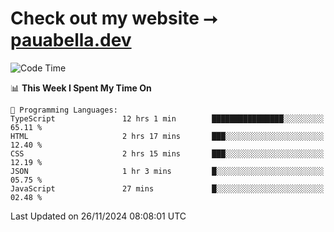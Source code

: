 # Check out my website ⭢ [pauabella.dev](https://pauabella.dev)

<!--START_SECTION:waka-->
![Code Time](http://img.shields.io/badge/Code%20Time-3%2C918%20hrs%2025%20mins-blue)

📊 **This Week I Spent My Time On** 

```text
💬 Programming Languages: 
TypeScript               12 hrs 1 min        ████████████████░░░░░░░░░   65.11 % 
HTML                     2 hrs 17 mins       ███░░░░░░░░░░░░░░░░░░░░░░   12.40 % 
CSS                      2 hrs 15 mins       ███░░░░░░░░░░░░░░░░░░░░░░   12.19 % 
JSON                     1 hr 3 mins         █░░░░░░░░░░░░░░░░░░░░░░░░   05.75 % 
JavaScript               27 mins             █░░░░░░░░░░░░░░░░░░░░░░░░   02.48 % 
```


 Last Updated on 26/11/2024 08:08:01 UTC
<!--END_SECTION:waka-->
